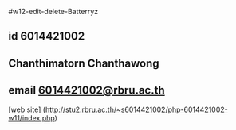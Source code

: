 #w12-edit-delete-Batterryz
## id 6014421002
## Chanthimatorn Chanthawong
## email 6014421002@rbru.ac.th

[web site]
(http://stu2.rbru.ac.th/~s6014421002/php-6014421002-w11/index.php)

